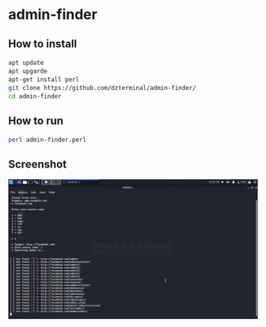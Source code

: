 # admin-finder
## How to install
```bash
apt update
apt upgarde
apt-get install perl
git clone https://github.com/dzterminal/admin-finder/
cd admin-finder
```
## How to run
```bash
perl admin-finder.perl
```
## Screenshot
![alt text](https://raw.githubusercontent.com/dzterminal/admin-finder/master/screenshot.png)
